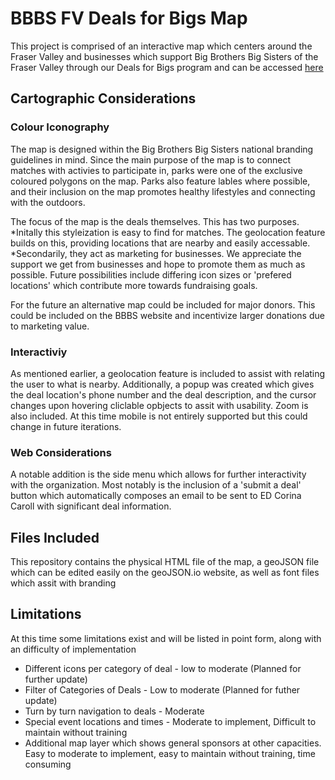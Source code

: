
# BBBS FV Deals for Bigs Map

This project is comprised of an interactive map which centers around the Fraser Valley and businesses which support Big Brothers Big Sisters of the Fraser Valley through our Deals for Bigs program and can be accessed [here](/Work/bbbs.html)
## Cartographic Considerations

### Colour Iconography

The map is designed within the Big Brothers Big Sisters national branding guidelines in mind. Since the main purpose of the map is to connect matches with activies to participate in, parks were one of the exclusive coloured polygons on the map. Parks also feature lables where possible, and their inclusion on the map promotes healthy lifestyles and connecting with the outdoors. 

The focus of the map is the deals themselves. This has two purposes. 
*Initally this styleization is easy to find for matches. The geolocation feature builds on this, providing locations that are nearby and easily accessable. 
*Secondarily, they act as marketing for businesses. We appreciate the support we get from businesses and hope to promote them as much as possible. Future possibilities include differing icon sizes or 'prefered locations' which contribute more towards fundraising goals. 

For the future an alternative map could be included for major donors. This could be included on the BBBS website and incentivize larger donations due to marketing value.

### Interactiviy

As mentioned earlier, a geolocation feature is included to assist with relating the user to what is nearby. Additionally, a popup was created which gives the deal location's phone number and the deal description, and the cursor changes upon hovering cliclable opbjects to assit with usability. Zoom is also included. At this time mobile is not entirely supported but this could change in future iterations.

### Web Considerations

A notable addition is the side menu which allows for further interactivity with the organization. Most notably is the inclusion of a 'submit a deal' button which automatically composes an email to be sent to ED Corina Caroll with significant deal information. 

## Files Included

This repository contains the physical HTML file of the map, a geoJSON file which can be edited easily on the geoJSON.io website, as well as font files which assit with branding


## Limitations
At this time some limitations exist and will be listed in point form, along with an difficulty of implementation
* Different icons per category of deal - low to moderate (Planned for further update)
* Filter of Categories of Deals - Low to moderate (Planned for futher update)
* Turn by turn navigation to deals - Moderate
* Special event locations and times - Moderate to implement, Difficult to maintain without training
* Additional map layer which shows general sponsors at other capacities. Easy to moderate to implement, easy to maintain without training, time consuming
